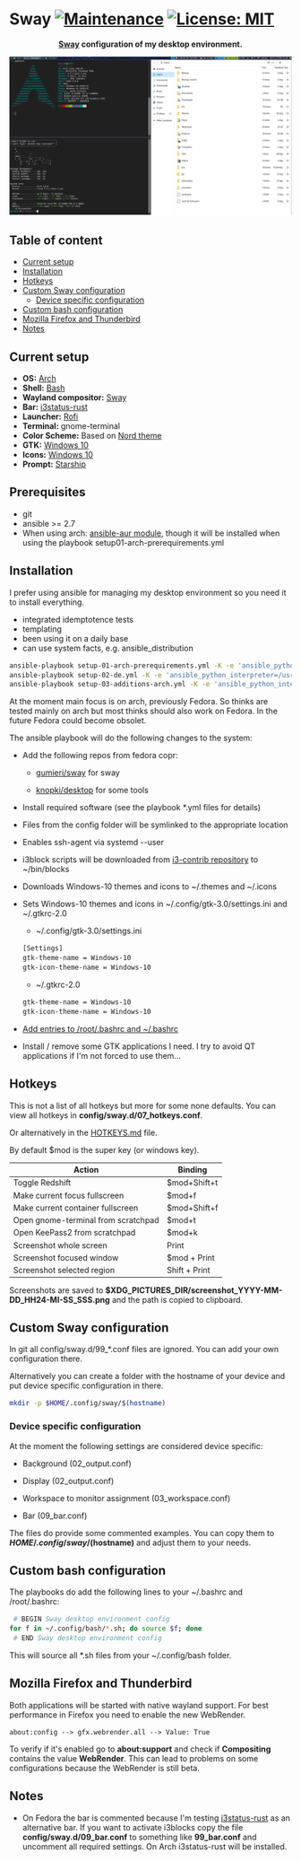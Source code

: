 # Sway [![Maintenance](https://img.shields.io/maintenance/yes/2019.svg)]()  [![License: MIT](https://img.shields.io/badge/License-MIT-yellow.svg)](https://opensource.org/licenses/MIT)

<div align="center"><b><a href="https://swaywm.org/" target="_blank">Sway</a> configuration of my desktop environment.</b></div>

![First Rice](screen01.png)

## Table of content

* [Current setup](#current-setup)
* [Installation](#installation)
* [Hotkeys](#hotkeys)
* [Custom Sway configuration](#custom-sway-configuration)
  * [Device specific configuration](#device-specific-configuration)
* [Custom bash configuration](#custom-bash-configuration)
* [Mozilla Firefox and Thunderbird](#mozilla-firefox-and-thunderbird)
* [Notes](#notes)

## Current setup

* **OS:** [Arch](https://www.archlinux.org/)
* **Shell:** [Bash](https://www.gnu.org/software/bash/)
* **Wayland compositor:** [Sway](https://github.com/swaywm/sway)
* **Bar:** [i3status-rust](https://github.com/greshake/i3status-rust)
* **Launcher:** [Rofi](https://github.com/davatorium/rofi)
* **Terminal:** gnome-terminal
* **Color Scheme:** Based on [Nord theme](https://www.nordtheme.com/)
* **GTK:** [Windows 10](https://www.gnome-look.org/p/1013482/)
* **Icons:** [Windows 10](https://github.com/B00merang-Artwork/Windows-10)
* **Prompt:** [Starship](https://github.com/starship/starship)

## Prerequisites

* git
* ansible >= 2.7
* When using arch: [ansible-aur module](https://github.com/kewlfft/ansible-aur), though it will be installed when using the playbook setup01-arch-prerequirements.yml

## Installation

I prefer using ansible for managing my desktop environment so you need it to install everything.

* integrated idemptotence tests
* templating
* been using it on a daily base
* can use system facts, e.g. ansible_distribution

```bash
ansible-playbook setup-01-arch-prerequirements.yml -K -e 'ansible_python_interpreter=/usr/bin/python3'
ansible-playbook setup-02-de.yml -K -e 'ansible_python_interpreter=/usr/bin/python3'
ansible-playbook setup-03-additions-arch.yml -K -e 'ansible_python_interpreter=/usr/bin/python3'
```

At the moment main focus is on arch, previously Fedora. So thinks are tested mainly on arch but most thinks should also work on Fedora. In the future Fedora could become obsolet.

The ansible playbook will do the following changes to the system:

* Add the following repos from fedora copr:

  * [gumieri/sway](https://copr.fedorainfracloud.org/coprs/gumieri/sway/) for sway

  * [knopki/desktop](https://copr.fedorainfracloud.org/coprs/knopki/desktop/) for some tools

* Install required software (see the playbook *.yml files for details)

* Files from the config folder will be symlinked to the appropriate location

* Enables ssh-agent via systemd --user

* i3block scripts will be downloaded from [i3-contrib repository](https://github.com/vivien/i3blocks-contrib) to ~/bin/blocks

* Downloads Windows-10 themes and icons to ~/.themes and ~/.icons

* Sets Windows-10 themes and icons in ~/.config/gtk-3.0/settings.ini and ~/.gtkrc-2.0

  * ~/.config/gtk-3.0/settings.ini

  ```bash
  [Settings]
  gtk-theme-name = Windows-10
  gtk-icon-theme-name = Windows-10
  ```

  * ~/.gtkrc-2.0

  ```bash
  gtk-theme-name = Windows-10
  gtk-icon-theme-name = Windows-10
  ```

* [Add entries to /root/.bashrc and ~/.bashrc](#custom-bash-configuration)

* Install / remove some GTK applications I need. I try to avoid QT applications if I'm not forced to use them...

## Hotkeys

This is not a list of all hotkeys but more for some none defaults. You can view all hotkeys in **config/sway.d/07_hotkeys.conf**.

Or alternatively in the [HOTKEYS.md](HOTKEYS.md) file.

By default $mod is the super key (or windows key).

| Action | Binding |
| --- | --- |
| Toggle Redshift | $mod+Shift+t |
| Make current focus fullscreen | $mod+f |
| Make current container fullscreen | $mod+Shift+f |
| Open gnome-terminal from scratchpad | $mod+t |
| Open KeePass2 from scratchpad | $mod+k |
| Screenshot whole screen | Print |
| Screenshot focused window | $mod + Print |
| Screenshot selected region | Shift + Print |

Screenshots are saved to **$XDG_PICTURES_DIR/screenshot_YYYY-MM-DD_HH24-MI-SS_SSS.png** and the path is copied to clipboard.

## Custom Sway configuration

In git all config/sway.d/99_*.conf files are ignored. You can add your own configuration there.

Alternatively you can create a folder with the hostname of your device and put device specific configuration in there.

```bash
mkdir -p $HOME/.config/sway/$(hostname)
```

### Device specific configuration

At the moment the following settings are considered device specific:

* Background (02_output.conf)

* Display (02_output.conf)

* Workspace to monitor assignment (03_workspace.conf)

* Bar (09_bar.conf)

The files do provide some commented examples. You can copy them to **$HOME/.config/sway/$(hostname)** and adjust them to your needs.

## Custom bash configuration

The playbooks do add the following lines to your ~/.bashrc and /root/.bashrc:

```bash
 # BEGIN Sway desktop environment config
for f in ~/.config/bash/*.sh; do source $f; done
 # END Sway desktop environment config
```

This will source all *.sh files from your ~/.config/bash folder.

## Mozilla Firefox and Thunderbird

Both applications will be started with native wayland support. For best performance in Firefox you need to enable the new WebRender.

```clean
about:config --> gfx.webrender.all --> Value: True
```

To verify if it's enabled go to **about:support** and check if **Compositing** contains the value **WebRender**. This can lead to problems on some configurations because the WebRender is still beta.

## Notes

* On Fedora the bar is commented because I'm testing [i3status-rust](https://github.com/greshake/i3status-rust) as an alternative bar. If you want to activate i3blocks copy the file **config/sway.d/09_bar.conf** to something like **99_bar.conf** and uncomment all required settings. On Arch i3status-rust will be installed.
